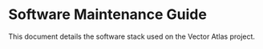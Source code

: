 # Software Maintenance Guide

This document details the software stack used on the Vector Atlas project.